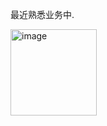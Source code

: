 最近熟悉业务中.

<img width="138" alt="image" src="https://github.com/user-attachments/assets/43a37229-22c9-48f4-8cae-59b795dc05c2" />
